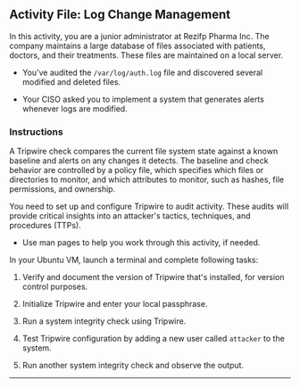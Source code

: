 ## Activity File: Log Change Management

In this activity, you are a junior administrator at Rezifp Pharma Inc. The company maintains a large database of files associated with patients, doctors, and their treatments. These files are maintained on a local server.

- You’ve audited the `/var/log/auth.log` file and discovered several modified and deleted files.

- Your CISO asked you to implement a system that generates alerts whenever logs are modified.

### Instructions

A Tripwire check compares the current file system state against a known baseline and alerts on any changes it detects. The baseline and check behavior are controlled by a policy file, which specifies which files or directories to monitor, and which attributes to monitor, such as hashes, file permissions, and ownership.

You need to set up and configure Tripwire to audit activity. These audits will provide critical insights into an attacker's tactics, techniques, and procedures (TTPs).

- Use man pages to help you work through this activity, if needed.

In your Ubuntu VM, launch a terminal and complete following tasks:

1.   Verify and document the version of Tripwire that's installed, for version control purposes.

2.   Initialize Tripwire and enter your local passphrase.

3.   Run a system integrity check using Tripwire.

4.   Test Tripwire configuration by adding a new user called `attacker` to the system.

5.  Run another system integrity check and observe the output.


---